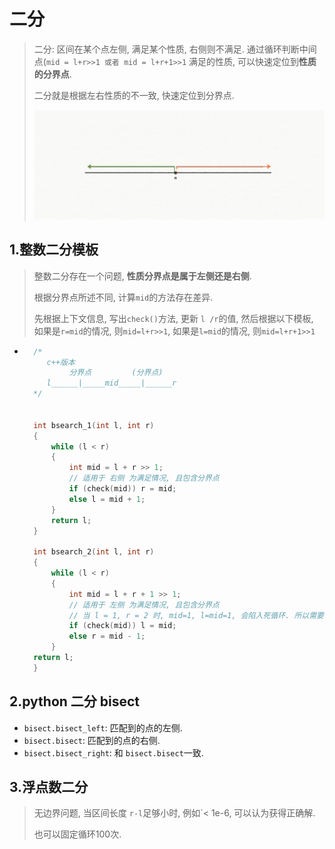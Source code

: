 # 二分

> 二分: 区间在某个点左侧, 满足某个性质, 右侧则不满足. 通过循环判断中间点(`mid = l+r>>1 或者 mid = l+r+1>>1` 满足的性质, 可以快速定位到**性质的分界点**. 
>
> 二分就是根据左右性质的不一致, 快速定位到分界点.
>
> ![二分](./image/二分.png)
>
> 

## 1.整数二分模板

> 整数二分存在一个问题, **性质分界点是属于左侧还是右侧**. 
>
> 根据分界点所述不同, 计算`mid`的方法存在差异. 
>
> 先根据上下文信息, 写出`check()`方法, 更新 `l /r`的值, 然后根据以下模板, 如果是`r=mid`的情况, 则`mid=l+r>>1`, 如果是`l=mid`的情况, 则`mid=l+r+1>>1`

- ```c++
    /*
       c++版本
            分界点         (分界点)
       l______|_____mid_____|______r
    */
    
    
    int bsearch_1(int l, int r)
    {
        while (l < r)
        {
            int mid = l + r >> 1;
            // 适用于 右侧 为满足情况, 且包含分界点
            if (check(mid)) r = mid;
            else l = mid + 1;
        }
        return l;
    }
    
    int bsearch_2(int l, int r)
    {
        while (l < r)
        {
            int mid = l + r + 1 >> 1;
            // 适用于 左侧 为满足情况, 且包含分界点
            // 当 l = 1, r = 2 时, mid=1, l=mid=1, 会陷入死循环. 所以需要 +1 避免
            if (check(mid)) l = mid;
            else r = mid - 1;
        }
    return l;
    }
    ```
    

## 2.python 二分 bisect

- `bisect.bisect_left`:  匹配到的点的左侧.
- `bisect.bisect`:  匹配到的点的右侧.
- `bisect.bisect_right`:  和 `bisect.bisect`一致.

## 3.浮点数二分

> 无边界问题, 当区间长度 `r-l`足够小时, 例如`< 1e-6, 可以认为获得正确解.
>
> 也可以固定循环100次.

